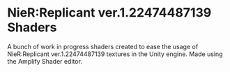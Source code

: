 # NieR:Replicant ver.1.22474487139 Shaders
A bunch of work in progress shaders created to ease the usage of NieR:Replicant ver.1.22474487139 textures in the Unity engine.
Made using the Amplify Shader editor.

